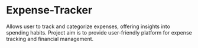 # Expense-Tracker
Allows user to track and categorize expenses, offering insights into spending habits. Project aim is to provide user-friendly platform  for expense tracking and financial management.
